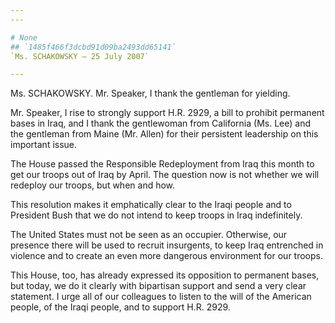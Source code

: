 ```yaml
---
---

# None
## `1485f466f3dcbd91d09ba2493dd65141`
`Ms. SCHAKOWSKY — 25 July 2007`

---
```



Ms. SCHAKOWSKY. Mr. Speaker, I thank the gentleman for yielding.

Mr. Speaker, I rise to strongly support H.R. 2929, a bill to prohibit 
permanent bases in Iraq, and I thank the gentlewoman from California 
(Ms. Lee) and the gentleman from Maine (Mr. Allen) for their persistent 
leadership on this important issue.

The House passed the Responsible Redeployment from Iraq this month to 
get our troops out of Iraq by April. The question now is not whether we 
will redeploy our troops, but when and how.

This resolution makes it emphatically clear to the Iraqi people and 
to President Bush that we do not intend to keep troops in Iraq 
indefinitely.



The United States must not be seen as an occupier. Otherwise, our 
presence there will be used to recruit insurgents, to keep Iraq 
entrenched in violence and to create an even more dangerous environment 
for our troops.

This House, too, has already expressed its opposition to permanent 
bases, but today, we do it clearly with bipartisan support and send a 
very clear statement. I urge all of our colleagues to listen to the 
will of the American people, of the Iraqi people, and to support H.R. 
2929.